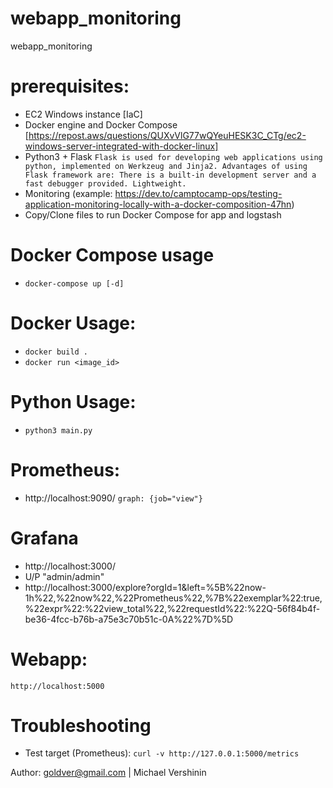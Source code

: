 # webapp_monitoring
webapp_monitoring

# prerequisites:
- EC2 Windows instance [IaC]
- Docker engine and Docker Compose [https://repost.aws/questions/QUXvVlG77wQYeuHESK3C_CTg/ec2-windows-server-integrated-with-docker-linux]
- Python3 + Flask 
`Flask is used for developing web applications using python, implemented on Werkzeug and Jinja2. Advantages of using Flask framework are: There is a built-in development server and a fast debugger provided. Lightweight.`
- Monitoring (example: https://dev.to/camptocamp-ops/testing-application-monitoring-locally-with-a-docker-composition-47hn)
- Copy/Clone files to run Docker Compose for app and logstash


# Docker Compose usage
- `docker-compose up [-d]`

# Docker Usage:
- `docker build .`
- `docker run <image_id>`

# Python Usage:
- `python3 main.py`

# Prometheus:
- http://localhost:9090/
`graph: {job="view"}`

# Grafana
- http://localhost:3000/
- U/P "admin/admin"
- http://localhost:3000/explore?orgId=1&left=%5B%22now-1h%22,%22now%22,%22Prometheus%22,%7B%22exemplar%22:true,%22expr%22:%22view_total%22,%22requestId%22:%22Q-56f84b4f-be36-4fcc-b76b-a75e3c70b51c-0A%22%7D%5D

# Webapp:
`http://localhost:5000`

# Troubleshooting
- Test target (Prometheus): `curl -v http://127.0.0.1:5000/metrics`

Author: goldver@gmail.com | Michael Vershinin
